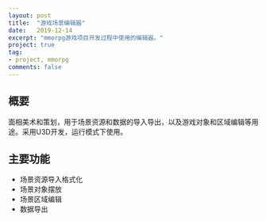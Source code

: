 ```yaml
---
layout: post
title:  "游戏场景编辑器"
date:   2019-12-14
excerpt: "mmorpg游戏项目开发过程中使用的编辑器。"
project: true
tag:
- project, mmorpg
comments: false
---
```


## 概要
面相美术和策划，用于场景资源和数据的导入导出，以及游戏对象和区域编辑等用途。采用U3D开发，运行模式下使用。

## 主要功能

* 场景资源导入格式化
* 场景对象摆放
* 场景区域编辑
* 数据导出
